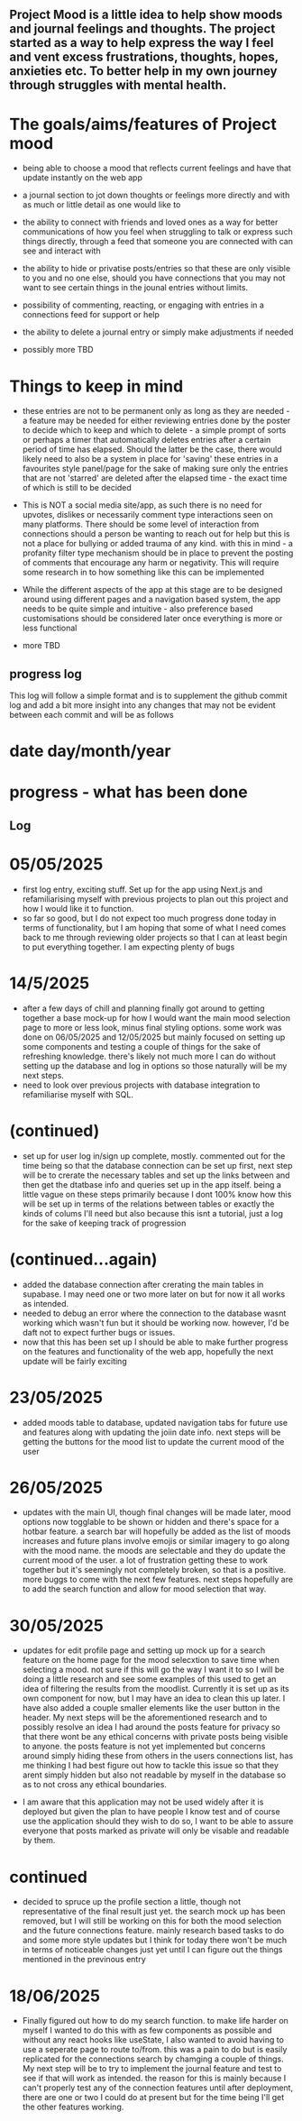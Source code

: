 ## Project Mood is a little idea to help show moods and journal feelings and thoughts. The project started as a way to help express the way I feel and vent excess frustrations, thoughts, hopes, anxieties etc. To better help in my own journey through struggles with mental health.

# The goals/aims/features of Project mood

- being able to choose a mood that reflects current feelings and have that update instantly on the web app

- a journal section to jot down thoughts or feelings more directly and with as much or little detail as one would like to

- the ability to connect with friends and loved ones as a way for better communications of how you feel when struggling to talk or express such things directly, through a feed that someone you are connected with can see and interact with

- the ability to hide or privatise posts/entries so that these are only visible to you and no one else, should you have connections that you may not want to see certain things in the jounal entries without limits.

- possibility of commenting, reacting, or engaging with entries in a connections feed for support or help

- the ability to delete a journal entry or simply make adjustments if needed

- possibly more TBD

# Things to keep in mind

- these entries are not to be permanent only as long as they are needed - a feature may be needed for either reviewing entries done by the poster to decide which to keep and which to delete - a simple prompt of sorts or perhaps a timer that automatically deletes entries after a certain period of time has elapsed. Should the latter be the case, there would likely need to also be a system in place for 'saving' these entries in a favourites style panel/page for the sake of making sure only the entries that are not 'starred' are deleted after the elapsed time - the exact time of which is still to be decided

- This is NOT a social media site/app, as such there is no need for upvotes, dislikes or necessarily comment type interactions seen on many platforms. There should be some level of interaction from connections should a person be wanting to reach out for help but this is not a place for bullying or added trauma of any kind. with this in mind - a profanity filter type mechanism should be in place to prevent the posting of comments that encourage any harm or negativity. This will require some research in to how something like this can be implemented

- While the different aspects of the app at this stage are to be designed around using different pages and a navigation based system, the app needs to be quite simple and intuitive - also preference based customisations should be considered later once everything is more or less functional

- more TBD

## progress log

This log will follow a simple format and is to supplement the github commit log and add a bit more insight into any changes that may not be evident between each commit and will be as follows

# date day/month/year

# progress - what has been done

## Log

# 05/05/2025

- first log entry, exciting stuff. Set up for the app using Next.js and refamiliarising myself with previous projects to plan out this project and how I would like it to function.
- so far so good, but I do not expect too much progress done today in terms of functionality, but I am hoping that some of what I need comes back to me through reviewing older projects so that I can at least begin to put everything together. I am expecting plenty of bugs

# 14/5/2025

- after a few days of chill and planning finally got around to getting together a base mock-up for how I would want the main mood selection page to more or less look, minus final styling options. some work was done on 06/05/2025 and 12/05/2025 but mainly focused on setting up some components and testing a couple of things for the sake of refreshing knowledge. there's likely not much more I can do without setting up the database and log in options so those naturally will be my next steps.
- need to look over previous projects with database integration to refamiliarise myself with SQL.

# (continued)

- set up for user log in/sign up complete, mostly. commented out for the time being so that the database connection can be set up first, next step will be to crerate the necessary tables and set up the links between and then get the dtatbase info and queries set up in the app itself. being a little vague on these steps primarily because I dont 100% know how this will be set up in terms of the relations between tables or exactly the kinds of colums I'll need but also because this isnt a tutorial, just a log for the sake of keeping track of progression

# (continued...again)

- added the database connection after crerating the main tables in supabase. I may need one or two more later on but for now it all works as intended.
- needed to debug an error where the connection to the database wasnt working which wasn't fun but it should be working now. however, I'd be daft not to expect further bugs or issues.
- now that this has been set up I should be able to make further progress on the features and functionality of the web app, hopefully the next update will be fairly exciting

# 23/05/2025

- added moods table to database, updated navigation tabs for future use and features along with updating the joiin date info. next steps will be getting the buttons for the mood list to update the current mood of the user

# 26/05/2025

- updates with the main UI, though final changes will be made later, mood options now togglable to be shown or hidden and there's space for a hotbar feature. a search bar will hopefully be added as the list of moods increases and future plans involve emojis or similar imagery to go along with the mood name. the moods are selectable and they do update the current mood of the user. a lot of frustration getting these to work together but it's seemingly not completely broken, so that is a positive. more buggs to come with the next few features. next steps hopefully are to add the search function and allow for mood selection that way.

# 30/05/2025

- updates for edit profile page and setting up mock up for a search feature on the home page for the mood selecxtion to save time when selecting a mood. not sure if this will go the way I want it to so I will be doing a little research and see some examples of this used to get an idea of filtering the results from the moodlist. Currently it is set up as its own component for now, but I may have an idea to clean this up later. I have also added a couple smaller elements like the user button in the header. My next steps will be the aforementioned research and to possibly resolve an idea I had around the posts feature for privacy so that there wont be any ethical concerns with private posts being visible to anyone. the posts feature is not yet implemented but concerns around simply hiding these from others in the users connections list, has me thinking I had best figure out how to tackle this issue so that they arent simply hidden but also not readable by myself in the database so as to not cross any ethical boundaries.

- I am aware that this application may not be used widely after it is deployed but given the plan to have people I know test and of course use the application should they wish to do so, I want to be able to assure everyone that posts marked as private will only be visable and readable by them.

# continued

- decided to spruce up the profile section a little, though not representative of the final result just yet. the search mock up has been removed, but I will still be working on this for both the mood selection and the future connections feature. mainly research based tasks to do and some more style updates but I think for today there won't be much in terms of noticeable changes just yet until I can figure out the things mentioned in the previnous entry

# 18/06/2025

- Finally figured out how to do my search function. to make life harder on myself I wanted to do this with as few components as possible and without any react hooks like useState, I also wanted to avoid having to use a seperate page to route to/from. this was a pain to do but is easily replicated for the connections search by chamging a couple of things. My next step will be to try to implement the journal feature and test to see if that will work as intended. the reason for this is mainly because I can't properly test any of the connection features until after deployment, there are one or two I could do at present but for the time being I'll get the other features working.
